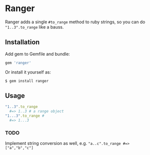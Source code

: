 # Ranger

Ranger adds a single `#to_range` method to ruby strings, so you can do `"1..3".to_range` like a bauss.

## Installation

Add gem to Gemfile and bundle:

```ruby
gem 'ranger'
```

Or install it yourself as:

    $ gem install ranger

## Usage

```ruby
"1..3".to_range
  #=> 1..3 # a range object
"1...3".to_range #
  #=> 1...3
```

### TODO
Implement string conversion as well, e.g. `"a..c".to_range #=> ["a","b","c"]`